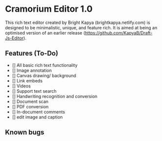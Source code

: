 # Cramorium Editor 1.0
This rich text editor created by Bright Kapya (brightkapya.netlify.com) is designed to be minimalistic, unique, and feature rich. It is aimed at being an optimised version of an earlier release (https://github.com/KapyaB/Draft-Js-Editor).

## Features (To-Do)
- [] All basic rich text functionality
- [] Image annotation
- [] Canvas drawing/ background
- [] Link embeds
- [] Videos
- [] Support text search
- [] Handwriting recognition and conversion
- [] Document scan
- [] PDF conversion
- [] In-document comments
- [] edit image and caption

## Known bugs